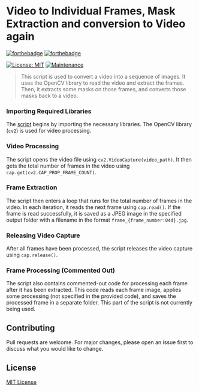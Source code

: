# Video to Individual Frames, Mask Extraction and conversion to Video again

[![forthebadge](https://forthebadge.com/images/badges/made-with-python.svg)](https://www.python.org/)
[![forthebadge](https://forthebadge.com/images/badges/uses-badges.svg)](https://forthebadge.com)

[![License: MIT](https://img.shields.io/badge/License-MIT-brightgreen.svg)](https://opensource.org/licenses/MIT)
[![Maintenance](https://img.shields.io/badge/Maintained%3F-no-red.svg)]( https://github.com/nsourlos/semi-automated_installation_exe_msi_files-Windows_10)

> This script is used to convert a video into a sequence of images. It uses the OpenCV library to read the video and extract the frames.
Then, it extracts some masks on those frames, and converts those masks back to a video. 

### Importing Required Libraries
The [script](./video_to_img.py) begins by importing the necessary libraries. The OpenCV library (`cv2`) is used for video processing.

### Video Processing
The script opens the video file using `cv2.VideoCapture(video_path)`. It then gets the total number of frames in the video using `cap.get(cv2.CAP_PROP_FRAME_COUNT)`.

### Frame Extraction
The script then enters a loop that runs for the total number of frames in the video. In each iteration, it reads the next frame using `cap.read()`. If the frame is read successfully, it is saved as a JPEG image in the specified output folder with a filename in the format `frame_{frame_number:04d}.jpg`.

### Releasing Video Capture
After all frames have been processed, the script releases the video capture using `cap.release()`.

### Frame Processing (Commented Out)
The script also contains commented-out code for processing each frame after it has been extracted. This code reads each frame image, applies some processing (not specified in the provided code), and saves the processed frame in a separate folder. This part of the script is not currently being used.


## Contributing
Pull requests are welcome. For major changes, please open an issue first to discuss what you would like to change.
 
## License
[MIT License](LICENSE)
